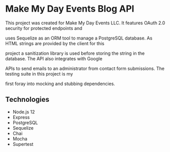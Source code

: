 # Make My Day Events Blog API

This project was created for Make My Day Events LLC. It features OAuth 2.0 security for protected endpoints and 

uses Sequelize as an ORM tool to manage a PostgreSQL database. As HTML strings are provided by the client for this 

project a sanitization library is used before storing the string in the database. The API also integrates with Google 

APIs to send emails to an administrator from contact form submissions. The testing suite in this project is my

first foray into mocking and stubbing dependencies.

## Technologies

* Node.js 12
* Express
* PostgreSQL
* Sequelize
* Chai
* Mocha
* Supertest